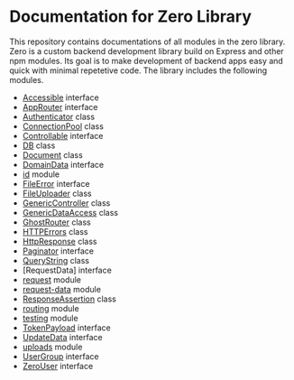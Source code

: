 # Documentation for Zero Library
This repository contains documentations of all modules in the zero library. Zero is a custom backend development library build on Express and other npm modules. Its goal is to make development of backend apps easy and quick with minimal repetetive code. The library includes the following modules.

- [Accessible](./bases/accessible.md) interface
- [AppRouter](./interfaces/app-router.md) interface
- [Authenticator](./auth/auth.md) class
- [ConnectionPool](./db/connection.-pool.md) class
- [Controllable](./bases/controllable.md) interface
- [DB](./db/db.md) class
- [Document](./document/document.md) class
- [DomainData](./interfaces/domain-data.md) interface
- [id](./db/id.md) module
- [FileError](./interfaces/file-error.md) interface
- [FileUploader](./uploads/file-uploader.md) class
- [GenericController](./bases/generic-controller.md) class
- [GenericDataAccess](./bases/generic-data-access.md) class
- [GhostRouter](./routing/router.md) class
- [HTTPErrors](./http/http-errors.md) class
- [HttpResponse](./http/http-response.md) class
- [Paginator](./interfaces/paginator.md) interface
- [QueryString](./request/query-string.md   ) class
- [RequestData] interface
- [request](./request/request.md) module
- [request-data](./request/request-data.md) module
- [ResponseAssertion](./testing/response-assetion.md) class
- [routing](./routing/routing.md) module
- [testing](./testing/testing.md) module
- [TokenPayload](./interfaces/token-payload.md) interface
- [UpdateData](./interfaces/update-data.md) interface
- [uploads](./uploads/uploads.md) module
- [UserGroup](./interfaces/user-group.md) interface
- [ZeroUser](./interfaces/zero-user.md) interface